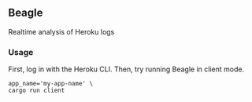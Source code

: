 ## Beagle

Realtime analysis of Heroku logs

### Usage

First, log in with the Heroku CLI. Then, try running Beagle in client mode.

```
app_name='my-app-name' \
cargo run client
```
